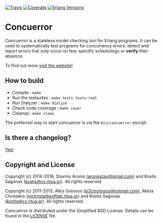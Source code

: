 [![Travis][travis badge]][travis]
[![Coveralls][coveralls badge]][coveralls]
[![Erlang Versions][erlang versions badge]][travis]

# Concuerror

Concuerror is a stateless model checking tool for Erlang programs. It can be used to systematically test programs for concurrency errors, detect and report errors that only occur on few, specific schedulings or **verify** their absence.

To find out more [visit the website!][website]

## How to build

* Compile             : `make`
* Run the testsuites  : `make tests tests-real`
* Run Dialyzer        : `make dialyze`
* Check code coverage : `make cover`
* Cleanup             : `make clean`

The preferred way to start concuerror is via the `bin/concuerror` escript.

## Is there a changelog?

[Yes!][changelog]

## Copyright and License

Copyright (c) 2014-2018,
Stavros Aronis (<aronisstav@gmail.com>) and
Kostis Sagonas (<kostis@cs.ntua.gr>).
All rights reserved

Copyright (c) 2011-2013,
Alkis Gotovos (<el3ctrologos@hotmail.com>),
Maria Christakis (<mchrista@softlab.ntua.gr>) and
Kostis Sagonas (<kostis@cs.ntua.gr>).
All rights reserved.

Concuerror is distributed under the Simplified BSD License.
Details can be found in the [LICENSE][license] file.

<!-- Links -->
[changelog]: ./CHANGELOG.md
[coveralls]: https://coveralls.io/github/parapluu/Concuerror
[license]: ./LICENSE
[travis]: https://travis-ci.org/parapluu/Concuerror
[website]: http://parapluu.github.io/Concuerror

<!-- Badges -->
[coveralls badge]: https://coveralls.io/repos/github/parapluu/Concuerror/badge.svg?branch=master
[erlang versions badge]: https://img.shields.io/badge/erlang-R16B03%20to%2020.2-blue.svg?style=flat-square
[travis badge]: https://travis-ci.org/parapluu/Concuerror.svg?branch=master
